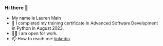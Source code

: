 ### Hi there 👋
<ul>
<li>My name is Lauren Main</li>
<li>🌳 I completed my training certificate in Advanced Software Development in Python in August 2023. </li>
<li>👐🏻 I am open for work. </li>
<li>📫 How to reach me: <a href="https://www.linkedin.com/in/laurenmain28/">linkedin</a> </li>
</ul>
